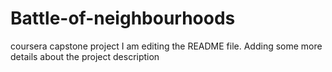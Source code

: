 # Battle-of-neighbourhoods
coursera capstone project
I am editing the README file. Adding some more details about the project description

